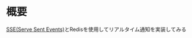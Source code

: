 # 概要

[SSE(Serve Sent Events)](https://developer.mozilla.org/ja/docs/Web/API/Server-sent_events)とRedisを使用してリアルタイム通知を実装してみる

